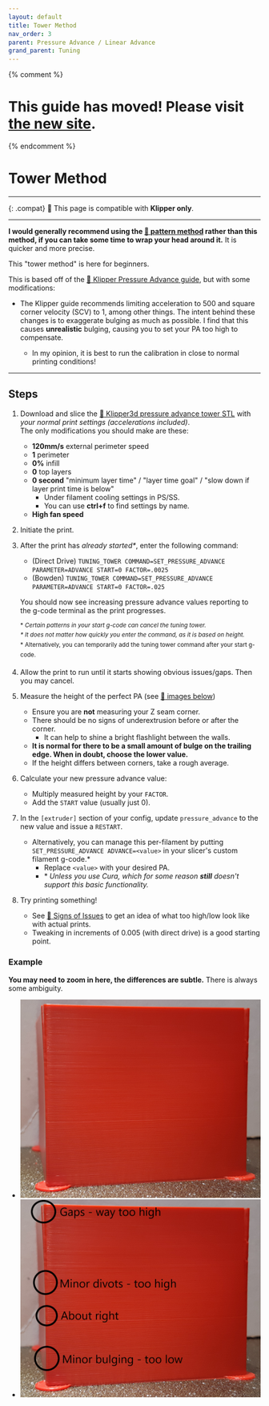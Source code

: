 ```yaml
---
layout: default
title: Tower Method
nav_order: 3
parent: Pressure Advance / Linear Advance
grand_parent: Tuning
---
```

{% comment %} 
# This guide has moved! Please visit [the new site](https://ellis3dp.com/Print-Tuning-Guide/).
{% endcomment %}
# Tower Method

---

{: .compat}
:dizzy: This page is compatible with **Klipper only**.

---

**I would generally recommend using the [:page_facing_up: pattern method](./pattern_method.md) rather than this method, if you can take some time to wrap your head around it.** It is quicker and more precise. 

This "tower method" is here for beginners.

This is based off of the [:page_facing_up: Klipper Pressure Advance guide](https://www.klipper3d.org/Pressure_Advance.html#tuning-pressure-advance), but with some modifications:

- The Klipper guide recommends limiting acceleration to 500 and square corner velocity (SCV) to 1, among other things. The intent behind these changes is to exaggerate bulging as much as possible. I find that this causes **unrealistic** bulging, causing you to set your PA too high to compensate.

    - In my opinion, it is best to run the calibration in close to normal printing conditions!

---


## Steps

1. Download and slice the [:page_facing_up: Klipper3d pressure advance tower STL](https://www.klipper3d.org/prints/square_tower.stl) with *your normal print settings (accelerations included)*. \
The only modifications you should make are these:

    - **120mm/s** external perimeter speed
    - **1** perimeter
    - **0%** infill
    - **0** top layers
    - **0 second** "minimum layer time" / "layer time goal" / "slow down if layer print time is below"
        - Under filament cooling settings in PS/SS. 
        - You can use **ctrl+f** to find settings by name.
    - **High fan speed**

2. Initiate the print.

3. After the print has *already started\**, enter the following command:

    - (Direct Drive) `TUNING_TOWER COMMAND=SET_PRESSURE_ADVANCE PARAMETER=ADVANCE START=0 FACTOR=.0025`
    - (Bowden) `TUNING_TOWER COMMAND=SET_PRESSURE_ADVANCE PARAMETER=ADVANCE START=0 FACTOR=.025`

    You should now see increasing pressure advance values reporting to the g-code terminal as the print progresses.

    <sup>\* *Certain patterns in your start g-code can cancel the tuning tower. \
    \* It does not matter how quickly you enter the command, as it is based on height.*\
    \* Alternatively, you can temporarily add the tuning tower command after your start g-code.</sup>

4. Allow the print to run until it starts showing obvious issues/gaps. Then you may cancel.

5. Measure the height of the perfect PA (see [:pushpin: images below](#example))
    - Ensure you are **not** measuring your Z seam corner.
    - There should be no signs of underextrusion before or after the corner. 
        - It can help to shine a bright flashlight between the walls.
    - **It is normal for there to be a small amount of bulge on the trailing edge. When in doubt, choose the lower value.**
    - If the height differs between corners, take a rough average.

6. Calculate your new pressure advance value:
    - Multiply measured height by your `FACTOR`.
    - Add the `START` value (usually just 0).

8. In the `[extruder]` section of your config, update `pressure_advance` to the new value and issue a `RESTART`.
    - Alternatively, you can manage this per-filament by putting `SET_PRESSURE_ADVANCE ADVANCE=<value>` in your slicer's custom filament g-code.* 
        - Replace `<value>` with your desired PA.
        - \* *Unless you use Cura, which for some reason **still** doesn't support this basic functionality.*

9. Try printing something! 
    - See [:page_facing_up: Signs of Issues](./introduction.md#signs-of-issues) to get an idea of what too high/low look like with actual prints.
    - Tweaking in increments of 0.005 (with direct drive) is a good starting point.

### Example
**You may need to zoom in here, the differences are subtle.** There is always some ambiguity.

- ![](./images/tower_method/PA-Tower.png) 
- ![](./images/tower_method/PA-Tower-Annotated.png) 
